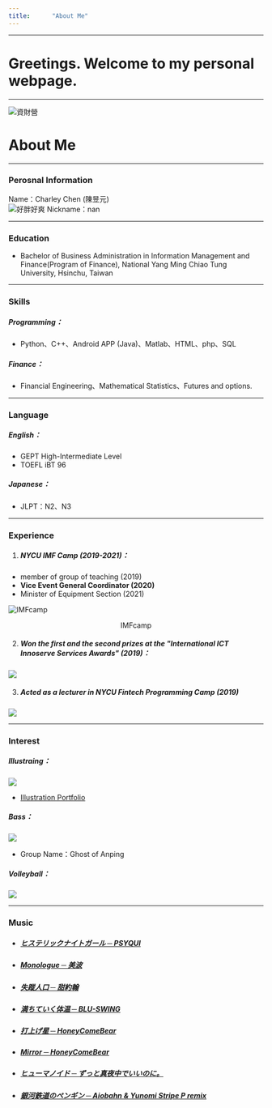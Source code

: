 ```yaml
---
title:      "About Me"
---
```

***
# Greetings. Welcome to my personal webpage.  
***
![資財營](/blog/img/11170.jpg)  
# About Me
***
### Perosnal Information

Name：Charley Chen (陳昱元)  
![好胖好爽](/blog/img/11182.jpg)
Nickname：nan
***

### Education
* Bachelor of Business Administration in Information Management and Finance(Program of Finance), National Yang Ming Chiao Tung University, Hsinchu, Taiwan
***
### Skills
##### Programming：  
* Python、C++、Android APP (Java)、Matlab、HTML、php、SQL  
##### Finance：  
* Financial Engineering、Mathematical Statistics、Futures and options.  

***
### Language
##### English：
* GEPT High-Intermediate Level  
* TOEFL iBT 96  
  
##### Japanese：
* JLPT：N2、N3
***
### Experience
1. ##### NYCU IMF Camp (2019-2021)：  
* member of group of teaching (2019)
* **Vice Event General Coordinator (2020)**
* Minister of Equipment Section (2021)  

![IMFcamp](/blog/img/11177.jpg)  
<center>IMFcamp</center>
  
2. ##### Won the first and the second prizes at the "International ICT Innoserve Services Awards" (2019)：
![](/blog/img/11173.jpg)  


3. ##### Acted as a lecturer in NYCU Fintech Programming Camp (2019)
![](/blog/img/11176.jpg)  
***
### Interest

##### Illustraing：
![](/blog/img/makima.jpg)  
* [Illustration Portfolio](https://www.instagram.com/aromaticlily.3/) 

##### Bass：
![](/blog/img/bass.jpg)  
* Group Name：Ghost of Anping 

##### Volleyball：
![](/blog/img/volley2.jpg)  

***
### Music
* ##### [ヒステリックナイトガール ─ PSYQUI](https://www.youtube.com/watch?v=HV4iTnWg3Z0)
* ##### [Monologue ─ 美波](https://www.youtube.com/watch?v=jDGvaQMdPdg)
* ##### [失蹤人口 ─ 甜約翰](https://www.youtube.com/watch?v=djACkCHl3JA)
* ##### [満ちていく体温 ─ BLU-SWING](https://www.youtube.com/watch?v=0VBHq4PJvbM)
* ##### [打上げ星 ─ HoneyComeBear](https://www.youtube.com/watch?v=V_gMTu3n4Mc)
* ##### [Mirror ─ HoneyComeBear](https://www.youtube.com/watch?v=ufAiiTQLwp8)
* ##### [ヒューマノイド ─ ずっと真夜中でいいのに。](https://www.youtube.com/watch?v=GAB26GgJ8V8)
* ##### [銀河鉄道のペンギン ─ Aiobahn & Yunomi Stripe P remix](https://www.youtube.com/watch?v=RAf4wkTNF5Q)